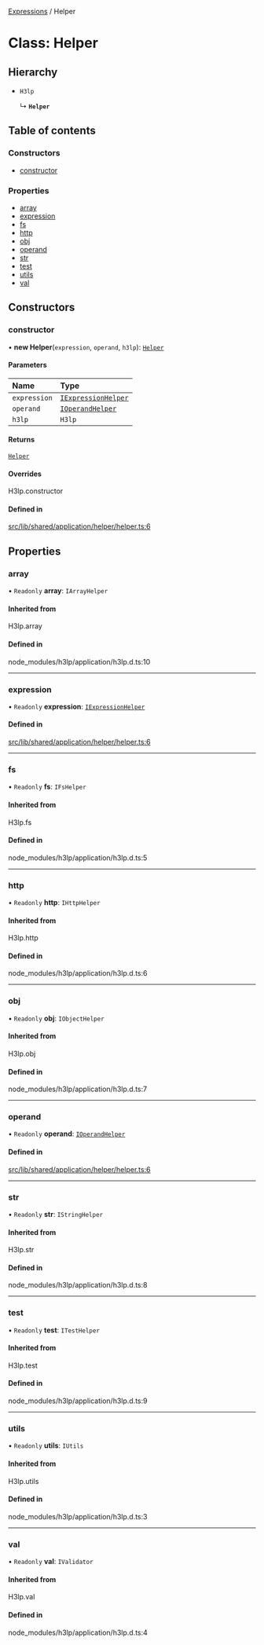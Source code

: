 [Expressions](../README.md) / Helper

# Class: Helper

## Hierarchy

- `H3lp`

  ↳ **`Helper`**

## Table of contents

### Constructors

- [constructor](Helper.md#constructor)

### Properties

- [array](Helper.md#array)
- [expression](Helper.md#expression)
- [fs](Helper.md#fs)
- [http](Helper.md#http)
- [obj](Helper.md#obj)
- [operand](Helper.md#operand)
- [str](Helper.md#str)
- [test](Helper.md#test)
- [utils](Helper.md#utils)
- [val](Helper.md#val)

## Constructors

### constructor

• **new Helper**(`expression`, `operand`, `h3lp`): [`Helper`](Helper.md)

#### Parameters

| Name | Type |
| :------ | :------ |
| `expression` | [`IExpressionHelper`](../interfaces/IExpressionHelper.md) |
| `operand` | [`IOperandHelper`](../interfaces/IOperandHelper.md) |
| `h3lp` | `H3lp` |

#### Returns

[`Helper`](Helper.md)

#### Overrides

H3lp.constructor

#### Defined in

[src/lib/shared/application/helper/helper.ts:6](https://github.com/data7expressions/3xpr/blob/2bf95c0/src/lib/shared/application/helper/helper.ts#L6)

## Properties

### array

• `Readonly` **array**: `IArrayHelper`

#### Inherited from

H3lp.array

#### Defined in

node_modules/h3lp/application/h3lp.d.ts:10

___

### expression

• `Readonly` **expression**: [`IExpressionHelper`](../interfaces/IExpressionHelper.md)

#### Defined in

[src/lib/shared/application/helper/helper.ts:6](https://github.com/data7expressions/3xpr/blob/2bf95c0/src/lib/shared/application/helper/helper.ts#L6)

___

### fs

• `Readonly` **fs**: `IFsHelper`

#### Inherited from

H3lp.fs

#### Defined in

node_modules/h3lp/application/h3lp.d.ts:5

___

### http

• `Readonly` **http**: `IHttpHelper`

#### Inherited from

H3lp.http

#### Defined in

node_modules/h3lp/application/h3lp.d.ts:6

___

### obj

• `Readonly` **obj**: `IObjectHelper`

#### Inherited from

H3lp.obj

#### Defined in

node_modules/h3lp/application/h3lp.d.ts:7

___

### operand

• `Readonly` **operand**: [`IOperandHelper`](../interfaces/IOperandHelper.md)

#### Defined in

[src/lib/shared/application/helper/helper.ts:6](https://github.com/data7expressions/3xpr/blob/2bf95c0/src/lib/shared/application/helper/helper.ts#L6)

___

### str

• `Readonly` **str**: `IStringHelper`

#### Inherited from

H3lp.str

#### Defined in

node_modules/h3lp/application/h3lp.d.ts:8

___

### test

• `Readonly` **test**: `ITestHelper`

#### Inherited from

H3lp.test

#### Defined in

node_modules/h3lp/application/h3lp.d.ts:9

___

### utils

• `Readonly` **utils**: `IUtils`

#### Inherited from

H3lp.utils

#### Defined in

node_modules/h3lp/application/h3lp.d.ts:3

___

### val

• `Readonly` **val**: `IValidator`

#### Inherited from

H3lp.val

#### Defined in

node_modules/h3lp/application/h3lp.d.ts:4

